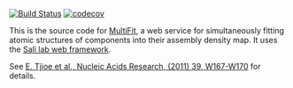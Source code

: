 [![Build Status](https://github.com/salilab/multifit-web/workflows/build/badge.svg?branch=main)](https://github.com/salilab/multifit-web/actions?query=workflow%3Abuild)
[![codecov](https://codecov.io/gh/salilab/multifit-web/branch/main/graph/badge.svg)](https://codecov.io/gh/salilab/multifit-web)

This is the source code for [MultiFit](https://salilab.org/multifit/), a web
service for simultaneously fitting atomic structures of components into
their assembly density map. It uses
the [Sali lab web framework](https://github.com/salilab/saliweb/).

See [E. Tjioe et al., Nucleic Acids Research, (2011) 39, W167-W170](https://pubmed.ncbi.nlm.nih.gov/21715383/) for details.

